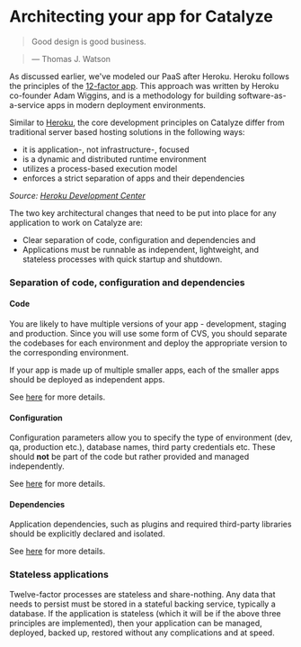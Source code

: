# Architecting your app for Catalyze

> Good design is good business.

> — Thomas J. Watson

As discussed earlier, we've modeled our PaaS after Heroku. Heroku follows the principles of the [12-factor app](http://12factor.net/). This approach was written by Heroku co-founder Adam Wiggins, and is a methodology for building software-as-a-service apps in modern deployment environments.

Similar to [Heroku](https://devcenter.heroku.com/articles/architecting-apps#on-heroku), the core development principles on Catalyze differ from traditional server based hosting solutions in the following ways:

- it is application-, not infrastructure-, focused
- is a dynamic and distributed runtime environment
- utilizes a process-based execution model
- enforces a strict separation of apps and their dependencies

*Source: [Heroku Development Center](http://devcenter.heroku.com)*

The two key architectural changes that need to be put into place for any application to work on Catalyze are:

- Clear separation of code, configuration and dependencies and
- Applications must be runnable as independent, lightweight, and stateless processes with quick startup and shutdown.

### Separation of code, configuration and dependencies

#### Code
You are likely to have multiple versions of your app - development, staging and production. Since you will use some form of CVS, you should separate the codebases for each environment and deploy the appropriate version to the corresponding environment.

If your app is made up of multiple smaller apps, each of the smaller apps should be deployed as independent apps.

See [here](https://devcenter.heroku.com/articles/development-configuration#applications-codebases) for more details.

#### Configuration
Configuration parameters allow you to specify the type of environment (dev, qa, production etc.), database names, third party credentials etc. These should **not** be part of the code but rather provided and managed independently.

See [here](https://devcenter.heroku.com/articles/development-configuration#configuration) for more details.

#### Dependencies
Application dependencies, such as plugins and required third-party libraries should be explicitly declared and isolated.

See [here](https://devcenter.heroku.com/articles/development-configuration#dependencies) for more details.

### Stateless applications
Twelve-factor processes are stateless and share-nothing. Any data that needs to persist must be stored in a stateful backing service, typically a database. If the application is stateless (which it will be if the above three principles are implemented), then your application can be managed, deployed, backed up, restored without any complications and at speed.


